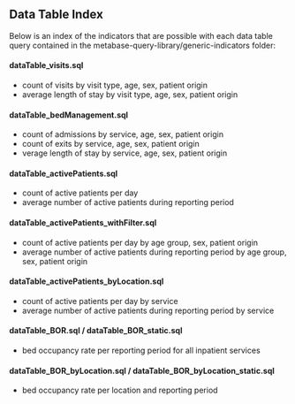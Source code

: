 <h2>Data Table Index</h2>

Below is an index of the indicators that are possible with each data table query contained in the metabase-query-library/generic-indicators folder:

<h4>dataTable_visits.sql</h4>
<ul>
<li>count of visits by visit type, age, sex, patient origin</li>
<li>average length of stay by visit type, age, sex, patient origin</li>
</ul>

<h4>dataTable_bedManagement.sql</h4>
<ul>
<li>count of admissions by service, age, sex, patient origin</li>
<li>count of exits by service, age, sex, patient origin</li>
<li>verage length of stay by service, age, sex, patient origin</li>
</ul>

<h4>dataTable_activePatients.sql</h4>
<ul>
<li>count of active patients per day</li>
<li>average number of active patients during reporting period</li>
</ul>

<h4>dataTable_activePatients_withFilter.sql</h4>
<ul>
<li>count of active patients per day by age group, sex, patient origin</li>
<li>average number of active patients during reporting period by age group, sex, patient origin</li>
</ul>

<h4>dataTable_activePatients_byLocation.sql</h4>
<ul>
<li>count of active patients per day by service</li>
<li>average number of active patients during reporting period by service</li>
</ul>

<h4>dataTable_BOR.sql / dataTable_BOR_static.sql</h4>
<ul>
<li>bed occupancy rate per reporting period for all inpatient services</li>
</ul>

<h4>dataTable_BOR_byLocation.sql / dataTable_BOR_byLocation_static.sql</h4>
<ul>
<li>bed occupancy rate per location and reporting period </li>
</ul>
